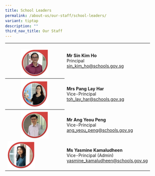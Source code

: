 ```yaml
---
title: School Leaders
permalink: /about-us/our-staff/school-leaders/
variant: tiptap
description: ""
third_nav_title: Our Staff
---
```

<table><tbody><tr><th rowspan="1" colspan="1"><p></p><div class="isomer-image-wrapper"><img style="width: 50%;" height="auto" width="100%" alt="" src="/images/Staff Photos/2024   SL/1_TMJC_Staff___SL_Mr_Sin_Kim_Ho.jpg"></div></th><td rowspan="1" colspan="1"><p><strong>Mr Sin Kim Ho</strong><br>Principal<br><a href="mailto:toh_lay_har@schools.gov.sg" rel="noopener noreferrer nofollow" target="_blank">sin_kim_ho@schools.gov.sg</a></p></td></tr><tr><th rowspan="1" colspan="1"><div class="isomer-image-wrapper"><img style="width: 50%;" height="auto" width="100%" alt="" src="/images/Staff Photos/2024   SL/1_TMJC_Staff___SL_Mrs_Pang.jpg"></div></th><td rowspan="1" colspan="1"><p><strong>Mrs Pang Lay Har</strong><br>Vice-Principal<br><a href="mailto:toh_lay_har@schools.gov.sg" rel="noopener noreferrer nofollow" target="_blank">toh_lay_har@schools.gov.sg</a></p></td></tr><tr><th rowspan="1" colspan="1"><div class="isomer-image-wrapper"><img style="width: 50%;" height="auto" width="100%" alt="" src="/images/Staff Photos/2024   SL/1_TMJC_Staff_Mr_Ang.jpg"></div></th><td rowspan="1" colspan="1"><p><strong>Mr Ang Yeou Peng</strong><br>Vice-Principal<br><a href="mailto:ang_yeou_peng@schools.gov.sg" rel="noopener noreferrer nofollow" target="_blank">ang_yeou_peng@schools.gov.sg</a></p></td></tr><tr><td rowspan="1" colspan="1"><div class="isomer-image-wrapper"><img style="width: 50%;" height="auto" width="100%" alt="" src="/images/Staff Photos/2024   SL/1_TMJC_Staff_Ms_Yasmine.jpg"></div></td><td rowspan="1" colspan="1"><p><strong>Ms Yasmine Kamaludheen</strong><br>Vice-Principal (Admin)<br><a href="mailto:yasmine_kamaludheen@schools.gov.sg" rel="noopener noreferrer nofollow" target="_blank">yasmine_kamaludheen@schools.gov.sg</a></p></td></tr></tbody></table><p></p>